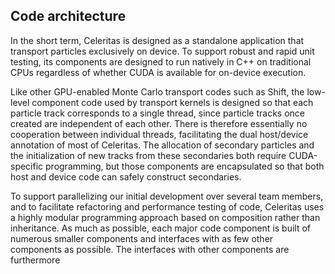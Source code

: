 <!--
Generate to latex:
```
$ pandoc -o code-arch.tex -r gfm code-arch.md
```
-->
## Code architecture

In the short term, Celeritas is designed as a standalone application that
transport particles exclusively on device. To support robust and rapid unit
testing, its components are designed to run natively in C++ on traditional
CPUs regardless of whether CUDA is available for on-device execution.

Like other GPU-enabled Monte Carlo transport codes such as Shift, the low-level
component code used by transport kernels is designed so that each particle
track corresponds to a single thread, since particle tracks once created are
independent of each other. There is therefore essentially no cooperation
between individual threads, facilitating the dual host/device annotation of
most of Celeritas. The allocation of secondary particles and the initialization
of new tracks from these secondaries both require CUDA-specific programming,
but those components are encapsulated so that both host and device code
can safely construct secondaries.

To support parallelizing our initial development over several team members, and
to facilitate refactoring and performance testing of code, Celeritas uses a
highly modular programming approach based on composition rather than
inheritance. As much as possible, each major code component is built of
numerous smaller components and interfaces with as few other components as
possible. The interfaces with other components are furthermore
